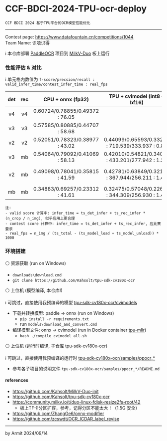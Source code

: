 # CCF-BDCI-2024-TPU-ocr-deploy

    CCF BDCI 2024 基于TPU平台的OCR模型性能优化

----

Contest page: https://www.datafountain.cn/competitions/1044  
Team Name: 识唔识得  


ℹ 本仓库部署 [PaddleOCR](https://github.com/PaddlePaddle/PaddleOCR) 项目到 [MilkV-Duo](https://milkv.io/zh/duo) 板上运行

### 性能评估 & 对比

ℹ 单元格内数值为 `f-score/precsion/recall : valid_infer_time/contest_infer_time : real_fps`

| det | rec | CPU + onnx (fp32) | TPU + cvimodel (int8 + bf16) | valid score | contest score | comment |
| :-: | :-: | :-: | :-: | :-: | :-: | :-: |
| v4 | v4 | 0.60724/0.78855/0.49372 : 76.05 | | | | not run on chip |
| v3 | v3 | 0.57585/0.80885/0.44707 : 58.68 | | | | not run on chip |
| v2 | v2 | 0.52051/0.78323/0.38977 : 43.02 | 0.44099/0.65593/0.33215 : 719.539/333.937 : 0.88 | 46.47884 | 79.25498 | too slow |
| v3 | mb | 0.54064/0.79092/0.41069 : 58.13 | 0.42010/0.54821/0.34052 : 433.201/277.942 : 1.22 | 69.98178 | 83.17896 | slow |
| v2 | mb | 0.49098/0.78041/0.35815 : 41.59 | 0.42781/0.63849/0.32166 : 367.944/256.211 : 1.42 | 75.83703 | 85.33433 (⭐) | the most balanced solution |
| mb | mb | 0.34883/0.69257/0.23312 : 41.61 | 0.32475/0.57048/0.22698 : 344.309/256.930 : 1.47 | 73.72358 | 81.15095 | too wrong |

```
注: 
- valid score 计算中: infer_time = ts_det_infer + ts_rec_infer * (n_crop / n_img), 似乎应用上更合理
- contest score 计算中: infer_time = ts_det_infer + ts_rec_infer, 应比赛要求
- real_fps = n_img / (ts_total - (ts_model_load + ts_model_unload)) * 1000
```


### 环境搭建

⚪ 资源获取 (run on Windows)

- `downloads\download.cmd`
- `git clone https://github.com/Kahsolt/tpu-sdk-cv180x-ocr`

⚪ 上位机 (模型编译, 本仓库!)

ℹ 可跳过，直接使用我预编译的模型 [tpu-sdk-cv180x-ocr/cvimodels](./tpu-sdk-cv180x-ocr/cvimodels/)  

- 下载并转换模型: paddle -> onnx (run on Windows)
  - `pip install -r requirements.txt`
  - run `models\download_and_convert.cmd`
- 编译模型文件: onnx -> cvimodel (run in Docker container [tpu-mlir](./run_docker.cmd))
  - `bash ./compile_cvimodel_all.sh`

⚪ 上位机 (运行时编译, 子仓库 tpu-sdk-cv180x-ocr)

ℹ 可跳过，直接使用我预编译的运行时 [tpu-sdk-cv180x-ocr/samples/ppocr_*](./tpu-sdk-cv180x-ocr/samples/)

- 参考各子项目的说明文件 `tpu-sdk-cv180x-ocr/samples/ppocr_*/README.md`


#### references

- https://github.com/Kahsolt/MilkV-Duo-init
- https://github.com/Kahsolt/tpu-sdk-cv180x-ocr
- https://community.milkv.io/t/duo-linux-fdisk-resize2fs-root/42
  - 板上TF卡分区扩容，参考，记得分区不能太大！（1.5G 安全）
- https://github.com/ZhangGe6/onnx-modifier
- https://github.com/zcswdt/OCR_ICDAR_label_revise

----
by Armit
2024/09/14 
